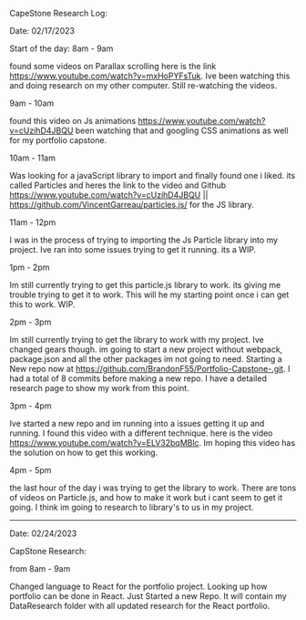 CapeStone Research Log:

Date: 02/17/2023

Start of the day: 8am - 9am

found some videos on Parallax scrolling here is the link https://www.youtube.com/watch?v=mxHoPYFsTuk. Ive been watching this and doing research on my other computer. Still re-watching the videos.

9am - 10am

found this video on Js animations https://www.youtube.com/watch?v=cUzihD4JBQU been watching that and googling CSS animations as well for my portfolio capstone.

10am - 11am

Was looking for a javaScript library to import and finally found one i liked. its called Particles and heres the link to the video and Github https://www.youtube.com/watch?v=cUzihD4JBQU || https://github.com/VincentGarreau/particles.js/ for the JS library.

11am - 12pm

I was in the process of trying to importing the Js Particle library into my project. Ive ran into some issues trying to get it running. its a WIP.

1pm - 2pm

Im still currently trying to get this particle.js library to work. its giving me trouble trying to get it to work. This will he my starting point once i can get this to work. WIP.

2pm - 3pm

Im still currently trying to get the library to work with my project. Ive changed gears though. im going to start a new project without webpack, package.json and all the other packages im not going to need. Starting a New repo now at https://github.com/BrandonF55/Portfolio-Capstone-.git. I had a total of 8 commits before making a new repo. I have a detailed research page to show my work from this point.

3pm - 4pm

Ive started a new repo and im running into a issues getting it up and running. I found this video with a different technique. here is the video https://www.youtube.com/watch?v=ELV32bqMBlc. Im hoping this video has the solution on how to get this working.

4pm - 5pm

the last hour of the day i was trying to get the library to work. There are tons of videos on Particle.js, and how to make it work but i cant seem to get it going. I think im going to research to library's to us in my project.

_____________________________________________________________________________

 Date: 02/24/2023

CapStone Research:

from 8am - 9am

Changed language to React for the portfolio project. Looking up how portfolio can be done in React. Just Started a new Repo. It will contain my DataResearch folder with all updated research for the React portfolio.

